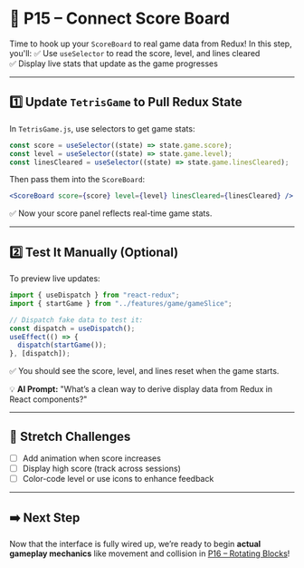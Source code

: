 # 🧮 P15 – Connect Score Board

Time to hook up your `ScoreBoard` to real game data from Redux! In this step, you'll:
✅ Use `useSelector` to read the score, level, and lines cleared  
✅ Display live stats that update as the game progresses

---

## 1️⃣ Update `TetrisGame` to Pull Redux State
In `TetrisGame.js`, use selectors to get game stats:

```js
const score = useSelector((state) => state.game.score);
const level = useSelector((state) => state.game.level);
const linesCleared = useSelector((state) => state.game.linesCleared);
```

Then pass them into the `ScoreBoard`:

```jsx
<ScoreBoard score={score} level={level} linesCleared={linesCleared} />
```

✅ Now your score panel reflects real-time game stats.

---

## 2️⃣ Test It Manually (Optional)
To preview live updates:

```js
import { useDispatch } from "react-redux";
import { startGame } from "../features/game/gameSlice";

// Dispatch fake data to test it:
const dispatch = useDispatch();
useEffect(() => {
  dispatch(startGame());
}, [dispatch]);
```

✅ You should see the score, level, and lines reset when the game starts.

💡 **AI Prompt:** "What’s a clean way to derive display data from Redux in React components?"

---

## 🧠 Stretch Challenges
- [ ] Add animation when score increases
- [ ] Display high score (track across sessions)
- [ ] Color-code level or use icons to enhance feedback

---

## ➡️ Next Step
Now that the interface is fully wired up, we’re ready to begin **actual gameplay mechanics** like movement and collision in [P16 – Rotating Blocks](./16-Rotating-Blocks.md)!
